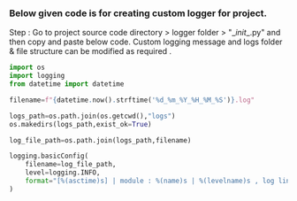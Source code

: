 ### Below given code is for creating custom logger for project.

Step : Go to project source code directory > logger folder >  "\__init__.py" and then copy and paste below code. Custom logging message and logs folder & file structure can be modified as required . 
 
```python
import os
import logging
from datetime import datetime

filename=f"{datetime.now().strftime('%d_%m_%Y_%H_%M_%S')}.log"

logs_path=os.path.join(os.getcwd(),"logs")
os.makedirs(logs_path,exist_ok=True)

log_file_path=os.path.join(logs_path,filename)

logging.basicConfig(
    filename=log_file_path,
    level=logging.INFO,
    format="[%(asctime)s] | module : %(name)s | %(levelname)s , log line number %(lineno)s - %(message)s"
)


```